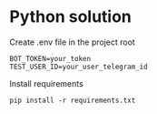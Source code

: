 # Python solution

Create .env file in the project root

```
BOT_TOKEN=your_token
TEST_USER_ID=your_user_telegram_id
```

Install requirements

```shell
pip install -r requirements.txt
```
